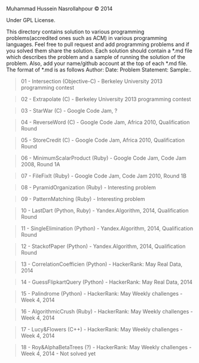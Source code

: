 Muhammad Hussein Nasrollahpour © 2014

Under GPL License.

This directory contains solution to various programming problems(accredited ones such as ACM) in various programming languages.
Feel free to pull request and add programming problems and if you solved them share the solution. Each solution should contain a *.md file which describes the problem and a sample of running the solution of the problem.
Also, add your name/github account at the top of each *.md file. The format of *.md is as follows
Author: Date: Problem Statement: Sample:.

<blockquote>01 - Intersection 	       (Objective-C) 	- Berkeley University 2013 programming contest</blockquote>
<blockquote>02 - Extrapolate  	       (C)           	- Berkeley University 2013 programming contest</blockquote>
<blockquote>03 - StarWar      	       (C)           	- Google Code Jam, ?</blockquote>
<blockquote>04 - ReverseWord  	       (C)           	- Google Code Jam, Africa 2010, Qualification Round</blockquote>
<blockquote>05 - StoreCredit  	       (C)           	- Google Code Jam, Africa 2010, Qualification Round</blockquote>
<blockquote>06 - MinimumScalarProduct    (Ruby)        	- Google Code Jam, Code Jam 2008, Round 1A</blockquote>
<blockquote>07 - FileFixIt               (Ruby)        	- Google Code Jam, Code Jam 2010, Round 1B</blockquote>
<blockquote>08 - PyramidOrganization     (Ruby)        	- Interesting problem</blockquote>
<blockquote>09 - PatternMatching         (Ruby)        	- Interesting problem</blockquote>
<blockquote>10 - LastDart	            (Python, Ruby)	- Yandex.Algorithm, 2014, Qualification Round</blockquote>
<blockquote>11 - SingleElimination       (Python)	      - Yandex.Algorithm, 2014, Qualification Round</blockquote>
<blockquote>12 - StackofPaper            (Python)          - Yandex.Algorithm, 2014, Qualification Round</blockquote>
<blockquote>13 - CorrelationCoefficien   (Python)          - HackerRank: May Real Data, 2014</blockquote>
<blockquote>14 - GuessFlipkartQuery      (Python)          - HackerRank: May Real Data, 2014</blockquote>
<blockquote>15 - Palindrome              (Python)          - HackerRank: May Weekly challenges - Week 4, 2014</blockquote>
<blockquote>16 - AlgorithmicCrush        (Ruby)            - HackerRank: May Weekly challenges - Week 4, 2014</blockquote>
<blockquote>17 - Lucy&Flowers            (C++)             - HackerRank: May Weekly challenges - Week 4, 2014</blockquote>
<blockquote>18 - Roy&AlphaBetaTrees      (?)               - HackerRank: May Weekly challenges - Week 4, 2014 - Not solved yet</blockquote>
